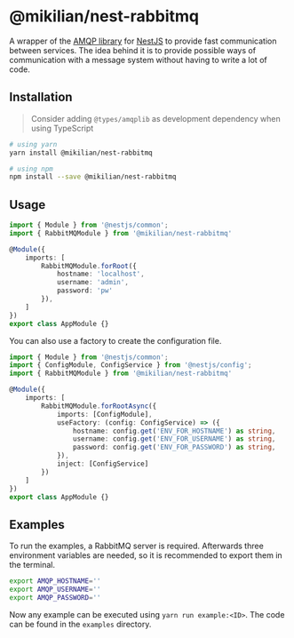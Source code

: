 # @mikilian/nest-rabbitmq

A wrapper of the [AMQP library](https://www.npmjs.com/package/amqplib) for [NestJS](https://nestjs.com)
to provide fast communication between services. The idea behind it is to provide possible ways of
communication with a message system without having to write a lot of code.

## Installation

> Consider adding `@types/amqplib` as development dependency when using TypeScript

```bash
# using yarn
yarn install @mikilian/nest-rabbitmq

# using npm
npm install --save @mikilian/nest-rabbitmq
```

## Usage

```ts
import { Module } from '@nestjs/common';
import { RabbitMQModule } from '@mikilian/nest-rabbitmq'

@Module({
    imports: [
        RabbitMQModule.forRoot({
            hostname: 'localhost',
            username: 'admin',
            password: 'pw'
        }),
    ]
})
export class AppModule {}
```

You can also use a factory to create the configuration file.

```ts
import { Module } from '@nestjs/common';
import { ConfigModule, ConfigService } from '@nestjs/config';
import { RabbitMQModule } from '@mikilian/nest-rabbitmq'

@Module({
    imports: [
        RabbitMQModule.forRootAsync({
            imports: [ConfigModule],
            useFactory: (config: ConfigService) => ({
                hostname: config.get('ENV_FOR_HOSTNAME') as string,
                username: config.get('ENV_FOR_USERNAME') as string,
                password: config.get('ENV_FOR_PASSWORD') as string,
            }),
            inject: [ConfigService]
        })
    ]
})
export class AppModule {}
```

## Examples

To run the examples, a RabbitMQ server is required. Afterwards three environment
variables are needed, so it is recommended to export them in the terminal.

```sh
export AMQP_HOSTNAME=''
export AMQP_USERNAME=''
export AMQP_PASSWORD=''
```

Now any example can be executed using `yarn run example:<ID>`.
The code can be found in the `examples` directory.
